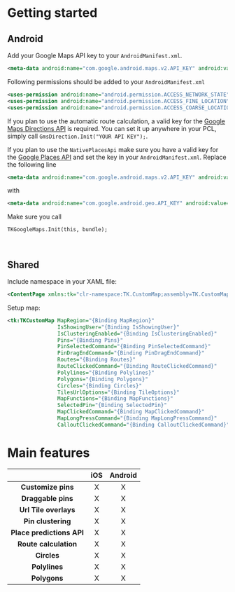 


# Getting started

## Android

Add your Google Maps API key to your `AndroidManifest.xml`.

```XML
<meta-data android:name="com.google.android.maps.v2.API_KEY" android:value="YOUR API KEY" />
```

Following permissions should be added to your `AndroidManifest.xml`

```XML
<uses-permission android:name="android.permission.ACCESS_NETWORK_STATE" />
<uses-permission android:name="android.permission.ACCESS_FINE_LOCATION" />
<uses-permission android:name="android.permission.ACCESS_COARSE_LOCATION" />
```

If you plan to use the automatic route calculation, a valid key for the [Google Maps Directions API](https://developers.google.com/maps/documentation/directions/) is required. You can set it up anywhere in your PCL, simply call `GmsDirection.Init("YOUR API KEY");`.

If you plan to use the `NativePlacesApi` make sure you have a valid key for the [Google Places API](https://developers.google.com/places/) and set the key in your `AndroidManifest.xml`. Replace the following line

```XML
<meta-data android:name="com.google.android.maps.v2.API_KEY" android:value="YOUR API KEY" />
``` 
with

```XML
<meta-data android:name="com.google.android.geo.API_KEY" android:value="YOUR API KEY" />
```
Make sure you call 
```CSharp 
TKGoogleMaps.Init(this, bundle); 
```    

<br />

## Shared

Include namespace in your XAML file:
```XML
<ContentPage xmlns:tk="clr-namespace:TK.CustomMap;assembly=TK.CustomMap" />
```

Setup map:
```XML
<tk:TKCustomMap MapRegion="{Binding MapRegion}"
                IsShowingUser="{Binding IsShowingUser}"
                IsClusteringEnabled="{Binding IsClusteringEnabled}"
                Pins="{Binding Pins}"
                PinSelectedCommand="{Binding PinSelectedCommand}"
                PinDragEndCommand="{Binding PinDragEndCommand}"
                Routes="{Binding Routes}"
                RouteClickedCommand="{Binding RouteClickedCommand}"
                Polylines="{Binding Polylines}"
                Polygons="{Binding Polygons}"
                Circles="{Binding Circles}"
                TilesUrlOptions="{Binding TileOptions}"
                MapFunctions="{Binding MapFunctions}"
                SelectedPin="{Binding SelectedPin}"
                MapClickedCommand="{Binding MapClickedCommand}"
                MapLongPressCommand="{Binding MapLongPressCommand}"
                CalloutClickedCommand="{Binding CalloutClickedCommand}" />
```


# Main features

|| iOS | Android |
|:------:|:------:|:------:|
| **Customize pins** | X | X |
| **Draggable pins** | X | X |
| **Url Tile overlays** | X | X |
| **Pin clustering** | X | X |
| **Place predictions API** | X | X |
| **Route calculation** | X | X |
| **Circles** | X | X |
| **Polylines** | X | X |
| **Polygons** | X | X |